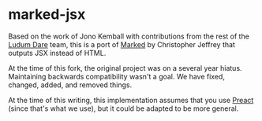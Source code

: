 # marked-jsx
Based on the work of Jono Kemball with contributions from the rest of the [Ludum Dare](https://github.com/ludumdare/ludumdare) team, this is a port of [Marked](https://github.com/chjj/marked) by Christopher Jeffrey that outputs JSX instead of HTML.

At the time of this fork, the original project was on a several year hiatus. Maintaining backwards compatibility wasn't a goal. We have fixed, changed, added, and removed things.


At the time of this writing, this implementation assumes that you use [Preact](https://github.com/developit/preact) (since that's what we use), but it could be adapted to be more general.
